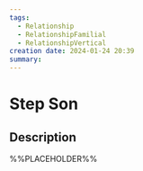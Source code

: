 ```yaml
---
tags:
  - Relationship
  - RelationshipFamilial
  - RelationshipVertical
creation date: 2024-01-24 20:39
summary:
---
```

# Step Son

## Description

%%PLACEHOLDER%%
